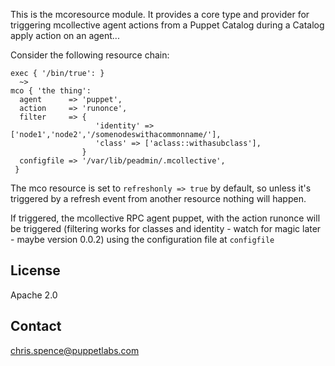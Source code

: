 This is the mcoresource module. It provides a core type and provider for triggering mcollective agent actions from a Puppet Catalog during a Catalog apply action on an agent...

Consider the following resource chain:

    exec { '/bin/true': }
      ~>
    mco { 'the thing':
      agent      => 'puppet',
      action     => 'runonce',
      filter     => { 
                       'identity' => ['node1','node2','/somenodeswithacommonname/'],
                       'class' => ['aclass::withasubclass'],
                    }          
      configfile => '/var/lib/peadmin/.mcollective',
     }

The mco resource is set to `refreshonly => true` by default, so unless it's triggered by a refresh event from another resource nothing will happen.

If triggered, the mcollective RPC agent puppet, with the action runonce will be triggered (filtering works for classes and identity - watch for magic later - maybe version 0.0.2) using the configuration file at `configfile`

License
-------
Apache 2.0

Contact
-------
chris.spence@puppetlabs.com
